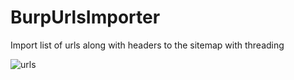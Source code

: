 # BurpUrlsImporter
Import list of urls along with headers to the sitemap with threading


![urls](https://user-images.githubusercontent.com/13177578/68007170-c1eccf80-fca0-11e9-9ade-57b0c70f923e.PNG)
